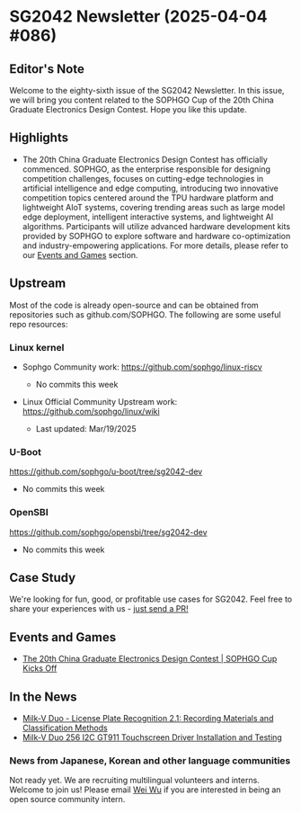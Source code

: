# SG2042 Newsletter (2025-04-04 #086)

## Editor's Note

Welcome to the eighty-sixth issue of the SG2042 Newsletter. In this issue, we will bring you content related to the SOPHGO Cup of the 20th China Graduate Electronics Design Contest. Hope you like this update.

## Highlights

+ The 20th China Graduate Electronics Design Contest has officially commenced. SOPHGO, as the enterprise responsible for designing competition challenges, focuses on cutting-edge technologies in artificial intelligence and edge computing, introducing two innovative competition topics centered around the TPU hardware platform and lightweight AIoT systems, covering trending areas such as large model edge deployment, intelligent interactive systems, and lightweight AI algorithms. Participants will utilize advanced hardware development kits provided by SOPHGO to explore software and hardware co-optimization and industry-empowering applications. For more details, please refer to our [Events and Games](#Events-and-Games) section.

## Upstream

Most of the code is already open-source and can be obtained from repositories such as github.com/SOPHGO. The following are some useful repo resources:

### Linux kernel

+ Sophgo Community work: https://github.com/sophgo/linux-riscv

  + No commits this week

+ Linux Official Community Upstream work: https://github.com/sophgo/linux/wiki

  + Last updated: Mar/19/2025


### U-Boot

https://github.com/sophgo/u-boot/tree/sg2042-dev

+ No commits this week

### OpenSBI

https://github.com/sophgo/opensbi/tree/sg2042-dev

+ No commits this week

## Case Study

We're looking for fun, good, or profitable use cases for SG2042. Feel free to share your experiences with us - [just send a PR!](https://github.com/sophgocommunity/SG2042-Newsletter/pulls)

## Events and Games

+ [The 20th China Graduate Electronics Design Contest | SOPHGO Cup Kicks Off][event-1]

[event-1]:https://mp.weixin.qq.com/s/6HrsRH00GLZexpGEzEMVrw

## In the News

+ [Milk-V Duo - License Plate Recognition 2.1: Recording Materials and Classification Methods][news-1]
+ [Milk-V Duo 256 I2C GT911 Touchscreen Driver Installation and Testing][news-2]

[news-1]:https://www.bilibili.com/video/BV1gYoDYkExY
[news-2]:https://zhuanlan.zhihu.com/p/1889639695689966801

### News from Japanese, Korean and other language communities

Not ready yet. We are recruiting multilingual volunteers and interns. Welcome to join us! Please email [Wei Wu](mailto:wuwei2016@iscas.ac.cn) if you are interested in being an open source community intern.